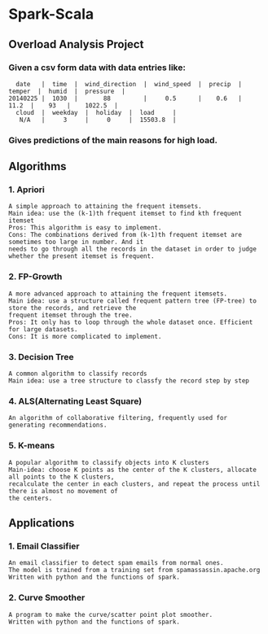 Spark-Scala
==============================

Overload Analysis Project
------------------------------
### Given a csv form data with data entries like:<br />
      date   |  time  |  wind_direction  |  wind_speed  |  precip  |  temper  |  humid  |  pressure  |
    20140225 |  1030  |       88         |     0.5      |    0.6   |    11.2  |    93   |    1022.5  |
      cloud  |  weekday  |  holiday  |  load     |
       N/A   |     3     |     0     |  15503.8  |
### Gives predictions of the main reasons for high load.

Algorithms
------------------------------

### 1. Apriori<br />
    A simple approach to attaining the frequent itemsets.
    Main idea: use the (k-1)th frequent itemset to find kth frequent itemset
    Pros: This algorithm is easy to implement.
    Cons: The combinations derived from (k-1)th frequent itemset are sometimes too large in number. And it 
    needs to go through all the records in the dataset in order to judge whether the present itemset is frequent.
### 2. FP-Growth<br />
    A more advanced approach to attaining the frequent itemsets.
    Main idea: use a structure called frequent pattern tree (FP-tree) to store the records, and retrieve the 
    frequent itemset through the tree.
    Pros: It only has to loop through the whole dataset once. Efficient for large datasets.
    Cons: It is more complicated to implement.
    
### 3. Decision Tree<br />
    A common algorithm to classify records
    Main idea: use a tree structure to classfy the record step by step
    
### 4. ALS(Alternating Least Square)<br />
    An algorithm of collaborative filtering, frequently used for generating recommendations.
    
### 5. K-means<br />
    A popular algorithm to classify objects into K clusters
    Main-idea: choose K points as the center of the K clusters, allocate all points to the K clusters,
    recalculate the center in each clusters, and repeat the process until there is almost no movement of
    the centers.
    
    
Applications
-------------------------------
### 1. Email Classifier<br />
    An email classifier to detect spam emails from normal ones.
    The model is trained from a training set from spamassassin.apache.org
    Written with python and the functions of spark. 
    
### 2. Curve Smoother<br />
    A program to make the curve/scatter point plot smoother.
    Written with python and the functions of spark.
